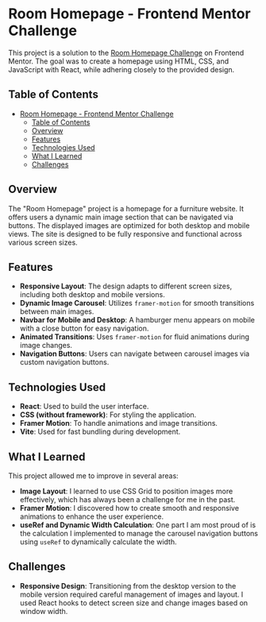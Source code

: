 # Room Homepage - Frontend Mentor Challenge

This project is a solution to the [Room Homepage Challenge](https://www.frontendmentor.io/challenges/room-homepage-BtdBY_ENq) on Frontend Mentor. The goal was to create a homepage using HTML, CSS, and JavaScript with React, while adhering closely to the provided design.

## Table of Contents

- [Room Homepage - Frontend Mentor Challenge](#room-homepage---frontend-mentor-challenge)
  - [Table of Contents](#table-of-contents)
  - [Overview](#overview)
  - [Features](#features)
  - [Technologies Used](#technologies-used)
  - [What I Learned](#what-i-learned)
  - [Challenges](#challenges)

## Overview

The "Room Homepage" project is a homepage for a furniture website. It offers users a dynamic main image section that can be navigated via buttons. The displayed images are optimized for both desktop and mobile views. The site is designed to be fully responsive and functional across various screen sizes.

## Features

- **Responsive Layout**: The design adapts to different screen sizes, including both desktop and mobile versions.
- **Dynamic Image Carousel**: Utilizes `framer-motion` for smooth transitions between main images.
- **Navbar for Mobile and Desktop**: A hamburger menu appears on mobile with a close button for easy navigation.
- **Animated Transitions**: Uses `framer-motion` for fluid animations during image changes.
- **Navigation Buttons**: Users can navigate between carousel images via custom navigation buttons.

## Technologies Used

- **React**: Used to build the user interface.
- **CSS (without framework)**: For styling the application.
- **Framer Motion**: To handle animations and image transitions.
- **Vite**: Used for fast bundling during development.

## What I Learned

This project allowed me to improve in several areas:

- **Image Layout**: I learned to use CSS Grid to position images more effectively, which has always been a challenge for me in the past.
- **Framer Motion**: I discovered how to create smooth and responsive animations to enhance the user experience.
- **useRef and Dynamic Width Calculation**: One part I am most proud of is the calculation I implemented to manage the carousel navigation buttons using `useRef` to dynamically calculate the width.

## Challenges

- **Responsive Design**: Transitioning from the desktop version to the mobile version required careful management of images and layout. I used React hooks to detect screen size and change images based on window width.

